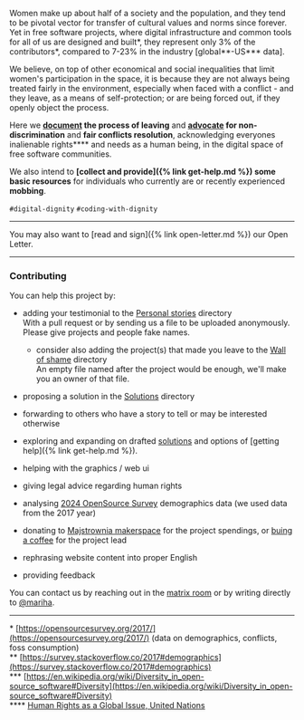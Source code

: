 Women make up about half of a society and the population, and they tend to be pivotal vector for transfer of cultural values and norms since forever. Yet in free software projects, where digital infrastructure and common tools for all of us are designed and built\*, they represent only 3% of the contributors\*, compared to 7-23% in the industry [global\*\*-US\*\*\* data]. 

We believe, on top of other economical and social inequalities that limit women's participation in the space, it is because they are not always being treated fairly in the environment, especially when faced with a conflict - and they leave, as a means of self-protection; or are being forced out, if they openly object the process.

Here we **[document](https://github.com/OneWomanLess/OneWomanLess.github.io/tree/main/personal-stories) the process of leaving** and **[advocate](https://github.com/OneWomanLess/OneWomanLess.github.io/tree/main/solutions) for non-discrimination** and **fair conflicts resolution**, acknowledging everyones inalienable rights\*\*\*\* and needs as a human being, in the digital space of free software communities.

We also intend to **[collect and provide]({% link get-help.md %}) some basic resources** for individuals who currently are or recently experienced **mobbing**.

`#digital-dignity` `#coding-with-dignity`

---
You may also want to [read and sign]({% link open-letter.md %}) our Open Letter.

---

### Contributing

You can help this project by:

- adding your testimonial to the [Personal stories](https://github.com/OneWomanLess/OneWomanLess.github.io/tree/main/personal-stories) directory \
   With a pull request or by sending us a file to be uploaded anonymously. Please give projects and people fake names.
   - consider also adding the project(s) that made you leave to the [Wall of shame](https://github.com/OneWomanLess/OneWomanLess.github.io/tree/main/wall-of-shame) directory \
   An empty file named after the project would be enough, we'll make you an owner of that file.

- proposing a solution in the [Solutions](https://github.com/OneWomanLess/OneWomanLess.github.io/tree/main/solutions) directory

- forwarding to others who have a story to tell or may be interested otherwise

- exploring and expanding on drafted [solutions](https://github.com/OneWomanLess/OneWomanLess.github.io/tree/main/solutions) and options of [getting help]({% link get-help.md %}).

- helping with the graphics / web ui

- giving legal advice regarding human rights

- analysing [2024 OpenSource Survey](https://opensourcesurvey.org/2024/) demographics data (we used data from the 2017 year)

- donating to [Majstrownia makerspace](https://opencollective.com/majstrownia/projects/digital-commons) for the project spendings, or [buing a coffee](https://liberapay.com/mariha) for the project lead

- rephrasing website content into proper English

- providing feedback

You can contact us by reaching out in the [matrix room](https://matrix.to/#/#human-rights-in-foss:matrix.org) or by writing directly to [@mariha](https://github.com/mariha).

---

\* [https://opensourcesurvey.org/2017/](https://opensourcesurvey.org/2017/) (data on demographics, conflicts, foss consumption) \
\*\* [https://survey.stackoverflow.co/2017#demographics](https://survey.stackoverflow.co/2017#demographics) \
\*\*\* [https://en.wikipedia.org/wiki/Diversity_in_open-source_software#Diversity](https://en.wikipedia.org/wiki/Diversity_in_open-source_software#Diversity) \
\*\*\*\* [Human Rights as a Global Issue, United Nations](https://www.un.org/en/global-issues/human-rights)
